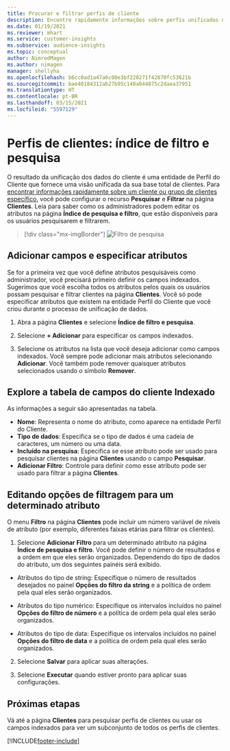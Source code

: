 ```yaml
---
title: Procurar e filtrar perfis de cliente
description: Encontre rapidamente informações sobre perfis unificados de clientes e filtre os atributos especificados.
ms.date: 01/19/2021
ms.reviewer: mhart
ms.service: customer-insights
ms.subservice: audience-insights
ms.topic: conceptual
author: NimrodMagen
ms.author: nimagen
manager: shellyha
ms.openlocfilehash: b6cc0ad1a47a6c00e3bf220271f42870fc53621b
ms.sourcegitcommit: bae40184312ab27b95c140a044875c2daea37951
ms.translationtype: HT
ms.contentlocale: pt-BR
ms.lasthandoff: 03/15/2021
ms.locfileid: "5597129"
---
```

# <a name="customer-profiles-search--filter-index"></a>Perfis de clientes: índice de filtro e pesquisa

O resultado da unificação dos dados do cliente é uma entidade de Perfil do Cliente que fornece uma visão unificada da sua base total de clientes. Para [encontrar informações rapidamente sobre um cliente ou grupo de clientes específico](customer-profiles.md), você pode configurar o recurso **Pesquisar** e **Filtrar** na página **Clientes**. Leia para saber como os administradores podem editar os atributos na página **Índice de pesquisa e filtro**, que estão disponíveis para os usuários pesquisarem e filtrarem.

> [!div class="mx-imgBorder"]
> ![Filtro de pesquisa](media/search-filter.png "Filtro de pesquisa")

## <a name="add-fields-and-specify-attributes"></a>Adicionar campos e especificar atributos

Se for a primeira vez que você define atributos pesquisáveis como administrador, você precisará primeiro definir os campos indexados. Sugerimos que você escolha todos os atributos pelos quais os usuários possam pesquisar e filtrar clientes na página **Clientes**. Você só pode especificar atributos que existem na entidade Perfil do Cliente que você criou durante o processo de unificação de dados.

1. Abra a página **Clientes** e selecione **Índice de filtro e pesquisa**.

2. Selecione **+ Adicionar** para especificar os campos indexados.

3. Selecione os atributos na lista que você deseja adicionar como campos indexados. Você sempre pode adicionar mais atributos selecionando **Adicionar**. Você também pode remover quaisquer atributos selecionados usando o símbolo **Remover**.

## <a name="explore-the-indexed-customer-fields-table"></a>Explore a tabela de campos do cliente Indexado

As informações a seguir são apresentadas na tabela.

- **Nome**: Representa o nome do atributo, como aparece na entidade Perfil do Cliente.
- **Tipo de dados**: Especifica se o tipo de dados é uma cadeia de caracteres, um número ou uma data.
- **Incluído na pesquisa**: Especifica se esse atributo pode ser usado para pesquisar clientes na página **Clientes** usando o campo **Pesquisar**.
- **Adicionar Filtro**: Controle para definir como esse atributo pode ser usado para filtrar a página **Clientes**.

## <a name="editing-filtering-options-for-a-given-attribute"></a>Editando opções de filtragem para um determinado atributo

O menu **Filtro** na página **Clientes** pode incluir um número variável de níveis de atributo (por exemplo, diferentes faixas etárias para filtrar os clientes).

1. Selecione **Adicionar Filtro** para um determinado atributo na página **Índice de pesquisa e filtro**. Você pode definir o número de resultados e a ordem em que eles serão organizados. Dependendo do tipo de dados do atributo, um dos seguintes painéis será exibido.

- Atributos do tipo de string: Especifique o número de resultados desejados no painel **Opções do filtro da string** e a política de ordem pela qual eles serão organizados.

- Atributos do tipo numérico: Especifique os intervalos incluídos no painel **Opções do filtro de número** e a política de ordem pela qual eles serão organizados.

- Atributos do tipo de data: Especifique os intervalos incluídos no painel **Opções do filtro de data** e a política de ordem pela qual eles serão organizados.

2. Selecione **Salvar** para aplicar suas alterações.

3. Selecione **Executar** quando estiver pronto para aplicar suas configurações.

## <a name="next-steps"></a>Próximas etapas

Vá até a página **Clientes** para pesquisar perfis de clientes ou usar os campos indexados para ver um subconjunto de todos os perfis de clientes.


[!INCLUDE[footer-include](../includes/footer-banner.md)]